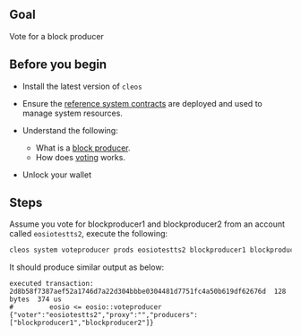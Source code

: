 ## Goal

Vote for a block producer

## Before you begin

* Install the latest version of `cleos`

* Ensure the [reference system contracts](https://developers.eos.io/manuals/eosio.contracts/v1.9/build-and-deploy) are deployed and used to manage system resources.

* Understand the following:
  * What is a [block producer](https://developers.eos.io/welcome/v2.1/protocol-guides/consensus_protocol/#11-block-producers).
  * How does [voting](https://developers.eos.io/manuals/eosio.contracts/v1.9/key-concepts/vote) works.

* Unlock your wallet

## Steps

Assume you vote for blockproducer1 and blockproducer2 from an account called `eosiotestts2`, execute the following:

```sh
cleos system voteproducer prods eosiotestts2 blockproducer1 blockproducer2
```

It should produce similar output as below:

```console
executed transaction: 2d8b58f7387aef52a1746d7a22d304bbbe0304481d7751fc4a50b619df62676d  128 bytes  374 us
#         eosio <= eosio::voteproducer          {"voter":"eosiotestts2","proxy":"","producers":["blockproducer1","blockproducer2"]}
```
